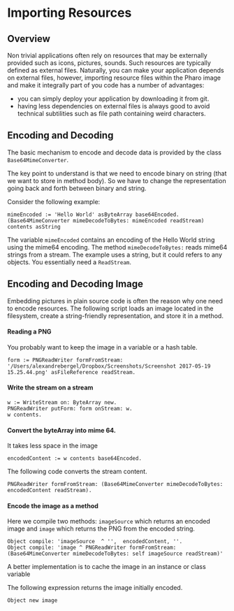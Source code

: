 # Importing Resources

## Overview

Non trivial applications often rely on resources that may be externally provided such as icons, pictures, sounds. Such resources are typically defined as external files. Naturally, you can make your application depends on external files, however, importing resource files within the Pharo image and make it integrally part of you code has a number of advantages:

- you can simply deploy your application by downloading it from git. 
- having less dependencies on external files is always good to avoid technical subtilities such as file path containing weird characters.
 
## Encoding and Decoding

The basic mechanism to encode and decode data is provided by the class `Base64MimeConverter`. 

The key point to understand is that we need to encode binary on string (that we want to store in method body). So we have to change the representation going back and forth between binary and string.

Consider the following example:

```st
mimeEncoded := 'Hello World' asByteArray base64Encoded.
(Base64MimeConverter mimeDecodeToBytes: mimeEncoded readStream) contents asString
```

The variable `mimeEncoded` contains an encoding of the Hello World string using the mime64 encoding. 
The method `mimeDecodeToBytes:` reads mime64 strings from a stream. The example uses a string, but it could refers to any objects. You essentially need a `ReadStream`.
 
## Encoding and Decoding Image

Embedding pictures in plain source code is often the reason why one need to encode resources. The following script loads an image located in the filesystem, create a string-friendly representation, and store it in a method. 


#### Reading a PNG
You probably want to keep the image in a variable or a hash table.

```st
form := PNGReadWriter formFromStream: '/Users/alexandrebergel/Dropbox/Screenshots/Screenshot 2017-05-19 15.25.44.png' asFileReference readStream.
```

#### Write the stream on a stream

```st
w := WriteStream on: ByteArray new.
PNGReadWriter putForm: form onStream: w.
w contents.
```

#### Convert the byteArray into mime 64. 
It takes less space in the image

```st
encodedContent := w contents base64Encoded.
```

The following code converts the stream content.

```st
PNGReadWriter formFromStream: (Base64MimeConverter mimeDecodeToBytes: encodedContent readStream).
```

#### Encode the image as a method

Here we compile two methods: `imageSource` which returns 
an encoded image and `image` which returns the PNG from the encoded string. 

```st
Object compile: 'imageSource  ^ '',  encodedContent, ''.
Object compile: 'image ^ PNGReadWriter formFromStream: (Base64MimeConverter mimeDecodeToBytes: self imageSource readStream)'
```

A better implementation is to cache the image in an instance or class variable

The following expression returns the image initially encoded.

```st
Object new image 
```


